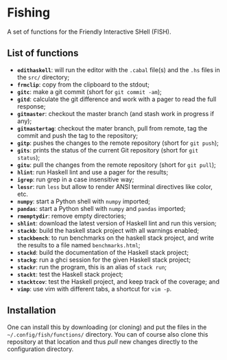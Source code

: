 # Fishing

A set of functions for the Friendly Interactive SHell (FISH).

## List of functions

 - **`edithaskell`**: will run the editor with the `.cabal` file(s) and the `.hs` files in the `src/` directory;
 - **`frmclip`**: copy from the clipboard to the stdout;
 - **`gitc`**: make a git commit (short for `git commit -am`);
 - **`gitd`**: calculate the git difference and work with a pager to read the full response;
 - **`gitmaster`**: checkout the master branch (and stash work in progress if any);
 - **`gitmastertag`**: checkout the mater branch, pull from remote, tag the commit and push the tag to the repository;
 - **`gitp`**: pushes the changes to the remote repository (short for `git push`);
 - **`gits`**: prints the status of the current Git repository (short for `git status`);
 - **`gitu`**: pull the changes from the remote repository (short for `git pull`);
 - **`hlint`**: run Haskell lint and use a pager for the results;
 - **`igrep`**: run grep in a case insensitive way;
 - **`lessr`**: run `less` but allow to render ANSI terminal directives like color, etc.
 - **`numpy`**: start a Python shell with `numpy` imported;
 - **`pandas`**: start a Python shell with `numpy` and `pandas` imported;
 - **`rmemptydir`**: remove empty directories;
 - **`shlint`**: download the latest version of Haskell lint and run this version;
 - **`stackb`**: build the haskell stack project with all warnings enabled;
 - **`stackbench`**: to run benchmarks on the haskell stack project, and write the results to a file named `benchmarks.html`;
 - **`stackd`**: build the documentation of the Haskell stack project;
 - **`stackg`**: run a ghci session for the given Haskell stack project;
 - **`stackr`**: run the program, this is an alias of `stack run`;
 - **`stackt`**: test the Haskell stack project;
 - **`stacktcov`**: test the Haskell project, and keep track of the coverage; and
 - **`vimp`**: use vim with different tabs, a shortcut for `vim -p`.

## Installation

One can install this by downloading (or cloning) and put the files in the `~/.config/fish/functions/`
directory. You can of course also clone this repository at that location and thus
*pull* new changes directly to the configuration directory.
